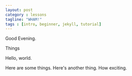 ```yaml
---
layout: post
category : lessons
tagline: "WHAM!"
tags : [intro, beginner, jekyll, tutorial]
---
```


Good Evening.

Things

Hello, world.

Here are some things.
Here's another thing.
How exciting.